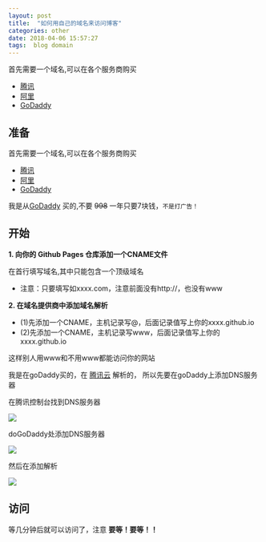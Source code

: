 ```yaml
---
layout: post
title:  "如何用自己的域名来访问博客"
categories: other
date: 2018-04-06 15:57:27
tags:  blog domain
---
```


首先需要一个域名,可以在各个服务商购买

  * [腾讯](https://dnspod.cloud.tencent.com/act/yearendsales?from=dnspodqcloud)
  * [阿里](https://wanwang.aliyun.com/?utm_content=se_1010760)
  * [GoDaddy](https://sg.godaddy.com/zh/domains)
<!-- more -->

## 准备

首先需要一个域名,可以在各个服务商购买

  * [腾讯](https://dnspod.cloud.tencent.com/act/yearendsales?from=dnspodqcloud)
  * [阿里](https://wanwang.aliyun.com/?utm_content=se_1010760)
  * [GoDaddy](https://sg.godaddy.com/zh/domains)




我是从[GoDaddy](https://sg.godaddy.com/zh/domains) 买的,不要 <del>998</del> 一年只要7块钱，`不是打广告！`


## 开始

**1. 向你的 Github Pages 仓库添加一个CNAME文件**

在首行填写域名,其中只能包含一个顶级域名

- 注意：只要填写如xxxx.com，注意前面没有http://，也没有www


**2. 在域名提供商中添加域名解析**

- (1)先添加一个CNAME，主机记录写@，后面记录值写上你的xxxx.github.io
- (2)先添加一个CNAME，主机记录写www，后面记录值写上你的xxxx.github.io

这样别人用www和不用www都能访问你的网站

我是在goDaddy买的，在 [腾讯云](https://console.qcloud.com/domain) 解析的，
所以先要在goDaddy上添加DNS服务器

在腾讯控制台找到DNS服务器

![](http://ww1.sinaimg.cn/large/0060GLrDgy1fq30hr5htuj30fe02sdfz.jpg)

doGoDaddy处添加DNS服务器

![](http://ww1.sinaimg.cn/large/0060GLrDgy1fq30gyext9j30ta07fq32.jpg)

然后在添加解析

![](http://ww1.sinaimg.cn/large/0060GLrDgy1fq30knvgcjj30xb07jaan.jpg)


## 访问

等几分钟后就可以访问了，注意 **要等！要等！！**

